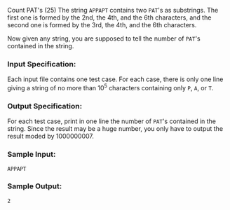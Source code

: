 Count PAT's (25)
The string `APPAPT` contains two `PAT`'s as substrings. The first one is
formed by the 2nd, the 4th, and the 6th characters, and the second one is
formed by the 3rd, the 4th, and the 6th characters.

Now given any string, you are supposed to tell the number of `PAT`'s contained
in the string.

### Input Specification:

Each input file contains one test case. For each case, there is only one line
giving a string of no more than $10^5$ characters containing only `P`, `A`, or
`T`.

### Output Specification:

For each test case, print in one line the number of `PAT`'s contained in the
string. Since the result may be a huge number, you only have to output the
result moded by 1000000007.

### Sample Input:

    
    
    APPAPT
    

### Sample Output:

    
    
    2
    

